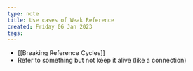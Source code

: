 ```yaml
---
type: note
title: Use cases of Weak Reference
created: Friday 06 Jan 2023
tags: 
---
```

- [[Breaking Reference Cycles]]
- Refer to something but not keep it alive (like a connection)